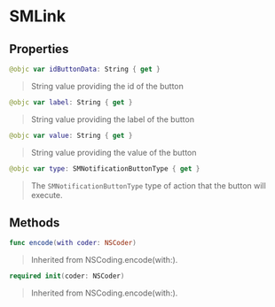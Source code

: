 # SMLink

## Properties
```swift
@objc var idButtonData: String { get }
```

>String value providing the id of the button

```swift
@objc var label: String { get }
```

>String value providing the label of the button

```swift
@objc var value: String { get }
```

>String value providing the value of the button

```swift
@objc var type: SMNotificationButtonType { get }
```

>The ``SMNotificationButtonType`` type of action that the button will execute.

## Methods
```swift
func encode(with coder: NSCoder)
```

>Inherited from NSCoding.encode(with:).

```swift
required init(coder: NSCoder)
```

>Inherited from NSCoding.encode(with:).